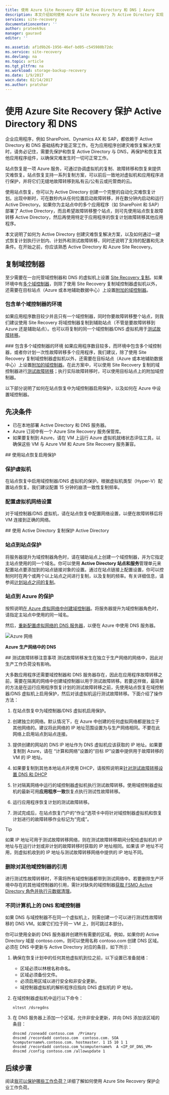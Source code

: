```yaml
---
title: 使用 Azure Site Recovery 保护 Active Directory 和 DNS | Azure
description: 本文介绍如何使用 Azure Site Recovery 为 Active Directory 实现灾难恢复解决方案。
services: site-recovery
documentationcenter: ''
author: prateek9us
manager: gauravd
editor: ''

ms.assetid: af1d9b26-1956-46ef-bd05-c545980b72dc
ms.service: site-recovery
ms.devlang: na
ms.topic: article
ms.tgt_pltfrm: na
ms.workload: storage-backup-recovery
ms.date: 1/9/2017
wacn.date: 02/14/2017
ms.author: pratshar
---
```


# 使用 Azure Site Recovery 保护 Active Directory 和 DNS
企业应用程序，例如 SharePoint、Dynamics AX 和 SAP，都依赖于 Active Directory 和 DNS 基础结构才能正常工作。在为应用程序创建灾难恢复解决方案时，请务必记住，需要先保护和恢复 Active Directory 与 DNS，再保护和恢复其他应用程序组件，以确保灾难发生时一切可正常工作。

站点恢复是一项 Azure 服务，可通过协调虚拟机的复制、故障转移和恢复来提供灾难恢复。站点恢复支持一系列复制方案，可以前后一致地对虚拟机和应用程序进行保护，并将它们无缝地故障转移到私有云/公有云或托管商的云。

使用站点恢复，你可以为 Active Directory 创建一个完整的自动化灾难恢复计划。出现中断时，可在数秒内从任何位置启动故障转移，并在数分钟内启动和运行 Active Directory。如果你为主站点中的多个应用程序（如 SharePoint 和 SAP）部署了 Active Directory，而且希望故障转移整个站点，则可先使用站点恢复故障转移 Active Directory，然后再使用特定于应用程序的恢复计划故障转移其他应用程序。

本文说明了如何为 Active Directory 创建灾难恢复解决方案，以及如何通过一键式恢复计划执行计划内、计划外和测试故障转移，同时还说明了支持的配置和先决条件。在开始之前，你应该熟悉 Active Directory 和 Azure Site Recovery。

## 复制域控制器

至少需要在一台托管域控制器和 DNS 的虚拟机上设置 [Site Recovery 复制](#enable-protection-using-site-recovery)。如果环境中有[多个域控制器](#environment-with-multiple-domain-controllers)，则除了使用 Site Recovery 复制域控制器虚拟机以外，还需要在目标站点（Azure 或本地辅助数据中心）上设置[附加的域控制器](#protect-active-directory-with-active-directory-replication)。

### 包含单个域控制器的环境
如果应用程序数目较少并且只有一个域控制器，同时你要故障转移整个站点，则我们建议使用 Site Recovery 将域控制器复制到辅助站点（不管是要故障转移到 Azure 还是辅助站点）。也可以将复制的同一个域控制器/DNS 虚拟机用于[测试故障转移](#test-failover-considerations)。

###<a name="environment-with-multiple-domain-controllers"></a> 包含多个域控制器的环境
如果应用程序数目较多，而环境中包含多个域控制器，或者你计划一次性故障转移多个应用程序，我们建议，除了使用 Site Recovery 复制域控制器虚拟机以外，还需要在目标站点（Azure 或本地辅助数据中心）上设置[附加的域控制器](#protect-active-directory-with-active-directory-replication)。在此方案中，可以使用 Site Recovery 复制的域控制器进行[测试故障转移](#test-failover-considerations)；执行实际故障转移时，可以使用目标站点上的附加域控制器。

以下部分说明了如何在站点恢复中为域控制器启用保护，以及如何在 Azure 中设置域控制器。

## 先决条件
- 已在本地部署 Active Directory 和 DNS 服务器。
- Azure 订阅中有一个 Azure Site Recovery 服务保管库。
- 如果要复制到 Azure，请在 VM 上运行 Azure 虚拟机就绪状态评估工具，以确保这些 VM 与 Azure VM 和 Azure Site Recovery 服务兼容。

##<a name="enable-protection-using-site-recovery"></a> 使用站点恢复启用保护
### 保护虚拟机
在站点恢复中启用域控制器/DNS 虚拟机的保护。根据虚拟机类型（Hyper-V）配置站点恢复。我们建议配置 15 分钟的崩溃一致性复制频率。

### 配置虚拟机网络设置
对于域控制器/DNS 虚拟机，请在站点恢复中配置网络设置，以便在故障转移后将 VM 连接到正确的网络。

##<a name="protect-active-directory-with-active-directory-replication"></a> 使用 Active Directory 复制保护 Active Directory
### 站点到站点保护
将服务器提升为域控制器角色时，请在辅助站点上创建一个域控制器，并为它指定主站点使用的同一个域名。你可以使用 **Active Directory 站点和服务**管理单元来配置站点要添加到的站点链接对象的设置。通过在站点链接上配置设置，你可以控制何时在两个或两个以上站点之间进行复制，以及复制的频率。有关详细信息，请参阅[计划站点之间的复制](https://technet.microsoft.com/zh-cn/library/cc731862.aspx)。

### 站点到 Azure 的保护
按照说明[在 Azure 虚拟网络中创建域控制器](../active-directory/active-directory-install-replica-active-directory-domain-controller.md)。将服务器提升为域控制器角色时，请指定主站点中使用的同一域名。

然后，[重新配置虚拟网络的 DNS 服务器](../active-directory/active-directory-install-replica-active-directory-domain-controller.md#reconfigure-dns-server-for-the-virtual-network)，以便在 Azure 中使用 DNS 服务器。

![Azure 网络](./media/site-recovery-active-directory/azure-network.png)  

**Azure 生产网络中的 DNS**

##<a name="test-failover-considerations"></a><a name="considerations-for-test-failover"></a> 测试故障转移注意事项
测试故障转移发生在独立于生产网络的网络中，因此对生产工作负荷没有影响。

大多数应用程序还需要域控制器和 DNS 服务器存在，因此在应用程序故障转移之前，需要在隔离的网络中创建域控制器以用于测试故障转移。若要这样做，最简单的方法是在运行应用程序恢复计划的测试故障转移之前，先使用站点恢复在域控制器/DNS 虚拟机上启用保护，然后对该虚拟机运行测试故障转移。下面介绍了操作方法：

1. 在站点恢复中为域控制器/DNS 虚拟机启用保护。
2. 创建独立的网络。默认情况下，在 Azure 中创建的任何虚拟网络都是独立于其他网络的。建议将此网络的 IP 地址范围设置为与生产网络相同。不要在此网络上启用站点到站点连接。
3. 提供创建的网站的 DNS IP 地址作为 DNS 虚拟机应该获取的 IP 地址。如果要复制到 Azure，请在 “计算和网络”设置的“目标 IP”设置中提供用于故障转移的 VM 的 IP 地址。

1. 如果要复制到其他本地站点并使用 DHCP，请按照说明来[针对测试故障转移设置 DNS 和 DHCP](./site-recovery-test-failover-vmm-to-vmm.md#prepare-dhcp)
1. 针对隔离网络中运行的域控制器虚拟机执行测试故障转移。使用域控制器虚拟机的最新可用**应用程序一致**恢复点执行测试性故障转移。
1. 运行应用程序恢复计划的测试故障转移。
1. 测试完成后，在站点恢复门户的“作业”选项卡中将针对域控制器虚拟机和恢复计划进行的故障转移作业标记为“完成”。 

> [!TIP]
如果 IP 地址可用于测试故障转移网络，则在测试故障转移期间分配给虚拟机的 IP 地址与在运行计划或非计划的故障转移时获取的 IP 地址相同。如果该 IP 地址不可用，则虚拟机收到的 IP 地址与测试故障转移网络中提供的 IP 地址不同。
> 
> 

### 删除对其他域控制器的引用
进行测试性故障转移时，不需将所有域控制器都带到测试网络中。若要删除生产环境中存在的其他域控制器的引用，需针对缺失的域控制器[获取 FSMO Active Directory 角色并执行元数据清理](https://support.microsoft.com/zh-cn/kb/255504)。

### 不同计算机上的 DNS 和域控制器
如果 DNS 与域控制器不在同一个虚拟机上，则需创建一个可以进行测试性故障转移的 DNS VM。如果它们位于同一 VM 上，则可跳过本部分。

你可以使用全新的 DNS 服务器并创建所有需要的区域。例如，如果你的 Active Directory 域是 contoso.com，则可以使用名称 contoso.com 创建 DNS 区域。必须在 DNS 中更新与 Active Directory 对应的条目，如下所示：

1. 确保在恢复计划中的任何其他虚拟机到位之前，以下设置已准备就绪：

   * 区域必须以林根名称命名。
   * 区域必须备份文件。
   * 必须启用区域以进行安全和非安全更新。
   * 域控制器虚拟机的解析程序应指向 DNS 虚拟机的 IP 地址。
2. 在域控制器虚拟机中运行以下命令：

    `nltest /dsregdns`

3. 在 DNS 服务器上添加一个区域，允许非安全更新，并向 DNS 添加该区域的条目：

    ```
    dnscmd /zoneadd contoso.com  /Primary
    dnscmd /recordadd contoso.com  contoso.com. SOA %computername%.contoso.com. hostmaster. 1 15 10 1 1
    dnscmd /recordadd contoso.com %computername%  A <IP_OF_DNS_VM>
    dnscmd /config contoso.com /allowupdate 1
    ```

## 后续步骤
阅读[我可以保护哪些工作负荷？](./site-recovery-workload.md)详细了解如何使用 Azure Site Recovery 保护企业工作负荷。

<!---HONumber=Mooncake_0206_2017-->
<!--Update_Description:--add "复制域控制器" section; update steps for "测试故障转移注意事项"; add one tip>